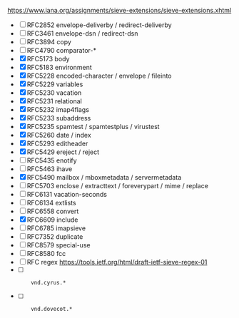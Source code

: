 https://www.iana.org/assignments/sieve-extensions/sieve-extensions.xhtml

- [ ] RFC2852 envelope-deliverby / redirect-deliverby
- [ ] RFC3461 envelope-dsn / redirect-dsn
- [ ] RFC3894 copy
- [ ] RFC4790 comparator-*
- [x] RFC5173 body
- [x] RFC5183 environment
- [x] RFC5228 encoded-character / envelope / fileinto
- [x] RFC5229 variables
- [x] RFC5230 vacation
- [x] RFC5231 relational
- [x] RFC5232 imap4flags
- [x] RFC5233 subaddress
- [x] RFC5235 spamtest / spamtestplus / virustest
- [x] RFC5260 date / index
- [x] RFC5293 editheader
- [x] RFC5429 ereject / reject
- [ ] RFC5435 enotify
- [ ] RFC5463 ihave
- [x] RFC5490 mailbox / mboxmetadata / servermetadata
- [ ] RFC5703 enclose / extracttext / foreverypart / mime / replace
- [ ] RFC6131 vacation-seconds
- [ ] RFC6134 extlists
- [ ] RFC6558 convert
- [x] RFC6609 include
- [ ] RFC6785 imapsieve
- [ ] RFC7352 duplicate
- [ ] RFC8579 special-use
- [ ] RFC8580 fcc
- [ ] RFC     regex                https://tools.ietf.org/html/draft-ietf-sieve-regex-01
- [ ]         vnd.cyrus.*
- [ ]         vnd.dovecot.*
